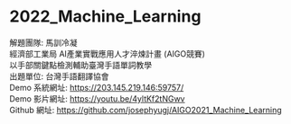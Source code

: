 # 2022_Machine_Learning

解題團隊: 馬訓冷凝 <br>
經濟部工業局 AI產業實戰應用人才淬煉計畫 (AIGO競賽) <br>
以手部關鍵點檢測輔助臺灣手語單詞教學 <br>
出題單位: 台灣手語翻譯協會 <br>
Demo 系統網址: https://203.145.219.146:59757/ <br>
Demo 影片網址: https://youtu.be/4yltKf2tNGwv <br>
Github 網址: https://github.com/josephyugj/AIGO2021_Machine_Learning <br>

